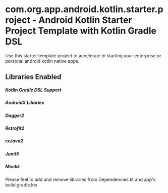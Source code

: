 # com.org.app.android.kotlin.starter.project - Android Kotlin Starter Project Template with Kotlin Gradle DSL

Use this starter template project to accelerate in starting your enterprise or personal android kotlin native apps.

## Libraries Enabled

##### Kotlin Gradle DSL Support
##### AndroidX Libaries
##### Dagger2
##### Retrofit2
##### rxJava2
##### Junit5
##### Mockk

Please feel to add and remove libraries from Dependencies.kt and app's build.gradle.kts